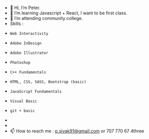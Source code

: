 - 👋 Hi, I’m Peter.
- 👀 I’m learning Javascript + React, I want to be first class.
- 🌱 I’m attending community college. 
-  Skills :      
-     Web Interactivity
-     Adobe InDesign
-     Adobe Illustrator
-     Photoshop
-     C++ Fundamentals
-     HTML, CSS, SASS, Bootstrap (basic)
-     JavaScript Fundamentals 
-     Visual Basic 
-     git + basic
-     
-   
- 📫 How to reach me : p.sivak91@gmail.com or 707 770 67 4three


<!---
sivo91/sivo91 is a ✨ special ✨ repository because its `README.md` (this file) appears on your GitHub profile.
You can click the Preview link to take a look at your changes.
--->
